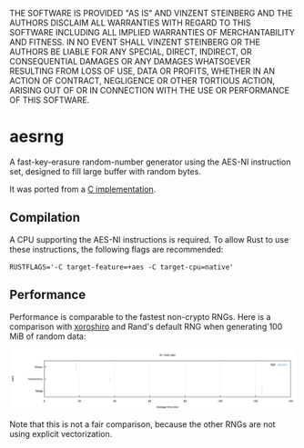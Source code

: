 THE SOFTWARE IS PROVIDED "AS IS" AND VINZENT STEINBERG AND THE AUTHORS DISCLAIM
ALL WARRANTIES WITH REGARD TO THIS SOFTWARE INCLUDING ALL IMPLIED WARRANTIES OF
MERCHANTABILITY AND FITNESS. IN NO EVENT SHALL VINZENT STEINBERG OR THE AUTHORS
BE LIABLE FOR ANY SPECIAL, DIRECT, INDIRECT, OR CONSEQUENTIAL DAMAGES OR ANY
DAMAGES WHATSOEVER RESULTING FROM LOSS OF USE, DATA OR PROFITS, WHETHER IN AN
ACTION OF CONTRACT, NEGLIGENCE OR OTHER TORTIOUS ACTION, ARISING OUT OF OR IN
CONNECTION WITH THE USE OR PERFORMANCE OF THIS SOFTWARE.


# aesrng

A fast-key-erasure random-number generator using the AES-NI instruction set,
designed to fill large buffer with random bytes.

It was ported from a [C implementation](https://github.com/jedisct1/aes-stream).


## Compilation

A CPU supporting the AES-NI instructions is required. To allow Rust to use these
instructions, the following flags are recommended:

```
RUSTFLAGS='-C target-feature=+aes -C target-cpu=native'
```


## Performance

Performance is comparable to the fastest non-crypto RNGs. Here is a comparison
with [xoroshiro](https://github.com/vks/xoroshiro) and Rand's default RNG when
generating 100 MiB of random data:

![](violin.svg)

Note that this is not a fair comparison, because the other RNGs are not using
explicit vectorization.
